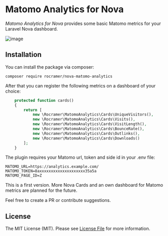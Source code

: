 # Matomo Analytics for Nova

*Matomo Analytics for Nova* provides some basic Matomo metrics for your Laravel Nova dashboard.

![image](https://www.robincramer.de/wp-content/uploads/2018/11/matomo-nova.png)


## Installation

You can install the package via composer:

```
composer require rocramer/nova-matomo-analytics
```

After that you can register the following metrics on a dashboard of your choice:

```php
    protected function cards()
    {
        return [
            new \Rocramer\MatomoAnalytics\Cards\UniqueVisitors(),
            new \Rocramer\MatomoAnalytics\Cards\Visits(),
            new \Rocramer\MatomoAnalytics\Cards\VisitLength(),
            new \Rocramer\MatomoAnalytics\Cards\BounceRate(),
            new \Rocramer\MatomoAnalytics\Cards\Outlinks(),
            new \Rocramer\MatomoAnalytics\Cards\Downloads()
        ];
    }
```

The plugin requires your Matomo url, token and side id in your .env file:

```dotenv
MATOMO_URL=https://analytics.example.com/
MATOMO_TOKEN=8axxxxxxxxxxxxxxxxxxxx35a5a
MATOMO_PAGE_ID=Z
```

This is a first version. More Nova Cards and an own dashboard for Matomo metrics are planned for the future.

Feel free to create a PR or contribute suggestions.

## License

The MIT License (MIT). Please see [License File](LICENSE.md) for more information.
